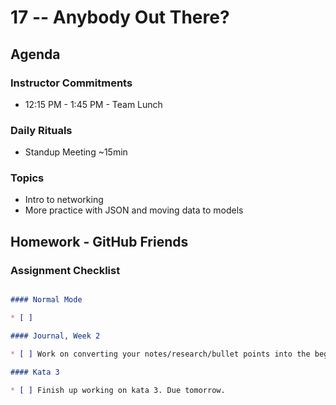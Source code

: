 # 17 -- Anybody Out There?

## Agenda

### Instructor Commitments

* 12:15 PM - 1:45 PM - Team Lunch

### Daily Rituals

* Standup Meeting ~15min

### Topics

* Intro to networking
* More practice with JSON and moving data to models

## Homework - GitHub Friends


### Assignment Checklist
```markdown

#### Normal Mode

* [ ] 

#### Journal, Week 2

* [ ] Work on converting your notes/research/bullet points into the beginnings of a tutorial. Use raywenderlich.com's tutorials as inspiration. Yours don't need to be as involved or complicated, but be sure the style is approachable by even inexperienced programmers. Try not to take too much for granted regarding the reader's skill level.

#### Kata 3

* [ ] Finish up working on kata 3. Due tomorrow.
```

